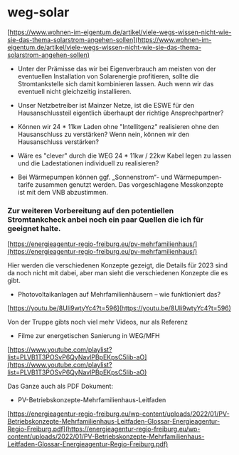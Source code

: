 # weg-solar

[https://www.wohnen-im-eigentum.de/artikel/viele-wegs-wissen-nicht-wie-sie-das-thema-solarstrom-angehen-sollen](https://www.wohnen-im-eigentum.de/artikel/viele-wegs-wissen-nicht-wie-sie-das-thema-solarstrom-angehen-sollen)


- Unter der Prämisse das wir bei Eigenverbrauch am meisten von der eventuellen Installation von Solarenergie profitieren, sollte die Stromtankstelle sich damit kombinieren lassen. Auch wenn wir das eventuell nicht gleichzeitig installieren.

- Unser Netzbetreiber ist Mainzer Netze, ist die ESWE für den Hausanschlussteil eigentlich überhaupt der richtige Ansprechpartner?

- Können wir 24 * 11kw Laden ohne "Intellitgenz" realisieren ohne den Hausanschluss zu verstärken? Wenn nein, können wir den Hausanschluss verstärken?

- Wäre es "clever" durch die WEG 24 * 11kw / 22kw Kabel legen zu lassen und die Ladestationen individuell zu realisieren?

- Bei Wärmepumpen können ggf. „Sonnenstrom“- und Wärmepumpen-tarife zusammen genutzt werden. Das vorgeschlagene Messkonzepte ist mit dem VNB abzustimmen.


### Zur weiteren Vorbereitung auf den potentiellen Stromtankcheck anbei noch ein paar Quellen die ich für geeignet halte.

[https://energieagentur-regio-freiburg.eu/pv-mehrfamilienhaus/](https://energieagentur-regio-freiburg.eu/pv-mehrfamilienhaus/)

Hier werden die verschiedenen Konzepte gezeigt, die Details für 2023 sind da noch nicht mit dabei, aber man sieht die verschiedenen Konzepte die es gibt.

- Photovoltaikanlagen auf Mehrfamilienhäusern – wie funktioniert das?

[https://youtu.be/8UIi9wtyYc4?t=596](https://youtu.be/8UIi9wtyYc4?t=596)


Von der Truppe gibts noch viel mehr Videos, nur als Referenz

- Filme zur energetischen Sanierung in WEG/MFH

[https://www.youtube.com/playlist?list=PLVB1T3POSvP6QyNavlPBpEKpsC5Iib-aO](https://www.youtube.com/playlist?list=PLVB1T3POSvP6QyNavlPBpEKpsC5Iib-aO)


Das Ganze auch als PDF Dokument:

- PV-Betriebskonzepte-Mehrfamilienhaus-Leitfaden

[https://energieagentur-regio-freiburg.eu/wp-content/uploads/2022/01/PV-Betriebskonzepte-Mehrfamilienhaus-Leitfaden-Glossar-Energieagentur-Regio-Freiburg.pdf](https://energieagentur-regio-freiburg.eu/wp-content/uploads/2022/01/PV-Betriebskonzepte-Mehrfamilienhaus-Leitfaden-Glossar-Energieagentur-Regio-Freiburg.pdf)

